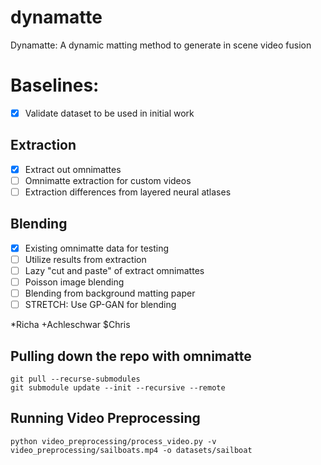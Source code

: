 # dynamatte
Dynamatte: A dynamic matting method to generate in scene video fusion

# Baselines:
- [x] Validate dataset to be used in initial work
## Extraction
- [x] Extract out omnimattes
- [ ] Omnimatte extraction for custom videos
- [ ] Extraction differences from layered neural atlases
## Blending
- [x] Existing omnimatte data for testing
- [ ] Utilize results from extraction
- [ ] Lazy "cut and paste" of extract omnimattes
- [ ] Poisson image blending
- [ ] Blending from background matting paper
- [ ] STRETCH: Use GP-GAN for blending

*Richa
+Achleschwar
$Chris

## Pulling down the repo with omnimatte
```
git pull --recurse-submodules
git submodule update --init --recursive --remote
```

## Running Video Preprocessing
```
python video_preprocessing/process_video.py -v video_preprocessing/sailboats.mp4 -o datasets/sailboat
```

